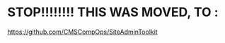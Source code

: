 STOP!!!!!!!! THIS WAS MOVED, TO :
=======================

https://github.com/CMSCompOps/SiteAdminToolkit

